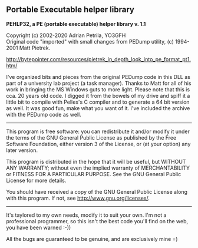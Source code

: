## Portable Executable helper library

**PEHLP32, a PE (portable executable) helper library v. 1.1**

Copyright (c) 2002-2020 Adrian Petrila, YO3GFH<br>
Original code "imported" with small changes from PEDump utility,
(c) 1994-2001 Matt Pietrek.

<http://bytepointer.com/resources/pietrek_in_depth_look_into_pe_format_pt1.htm/>

I've organized bits and pieces from the original PEDump code in this DLL as part
of a university lab project (a task manager). Thanks to Matt for all of his work in
bringing the MS Windows guts to more light. Please note that this is cca. 20 years
old code. I digged it from the bowels of my drive and spiff it a little bit to 
compile with Pelles's C compiler and to generate a 64 bit version as well. It was
good fun, make what you want of it. I've included the archive with the PEDump code
as well.
	
-----
								
This program is free software: you can redistribute it and/or modify
it under the terms of the GNU General Public License as published by
the Free Software Foundation, either version 3 of the License, or
(at your option) any later version.

This program is distributed in the hope that it will be useful,
but WITHOUT ANY WARRANTY; without even the implied warranty of
MERCHANTABILITY or FITNESS FOR A PARTICULAR PURPOSE.  See the
GNU General Public License for more details.

You should have received a copy of the GNU General Public License
along with this program.  If not, see <http://www.gnu.org/licenses/>.

-----

It's taylored to my own needs, modify it to suit your own. I'm not a professional programmer,
so this isn't the best code you'll find on the web, you have been warned :-))

All the bugs are guaranteed to be genuine, and are exclusively mine =)

